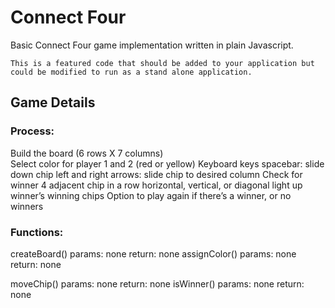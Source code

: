 # Connect Four
Basic Connect Four game implementation written in plain Javascript.

`This is a featured code that should be added to your application but could be modified to run as a stand alone application.`

## Game Details
### Process:
Build the board (6 rows X 7 columns) \
Select color for player 1 and 2 (red or yellow)
Keyboard keys
spacebar: slide down chip
left and right arrows: slide chip to desired column
Check for winner 
4 adjacent chip in a row
horizontal, vertical, or diagonal
light up winner’s winning chips
Option to play again if there’s a winner, or no winners

### Functions:
createBoard()
params: none
return: none
assignColor()
params: none
return: none

moveChip()
params: none
return: none
isWinner()
params: none
return: none

